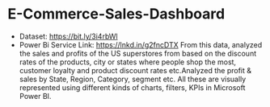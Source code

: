 # E-Commerce-Sales-Dashboard
- Dataset: https://bit.ly/3i4rbWl
- Power Bi Service Link: https://lnkd.in/g2fncDTX
From this data, analyzed the sales and profits of the US superstores from based on the discount rates of the products, city or states where people shop the most, customer loyalty and product discount rates etc.Analyzed the profit & sales by State, Region, Category, segment etc. All these are visually represented using different kinds of charts, filters, KPIs in Microsoft Power BI.
